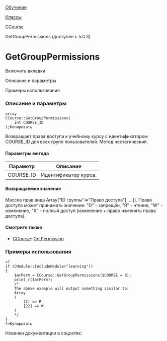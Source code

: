 [Обучение](/api_help/learning/index.php)

[Классы](/api_help/learning/classes/index.php)

[CCourse](/api_help/learning/classes/ccourse/index.php)

GetGroupPermissions (доступен с 5.0.3)

GetGroupPermissions
===================

Включить вкладки

Описание и параметры

Примеры использования

### Описание и параметры

```
array
CCourse::GetGroupPermissions(
	int COURSE_ID
);Копировать
```

Возвращает права доступа к учебному курсу с идентификатором COURSE\_ID для всех групп пользователей. Метод нестатический.

#### Параметры метода

| Параметр | Описание |
| --- | --- |
| COURSE\_ID | Идентификатор курса. |

#### Возвращаемое значение

Массив прав вида Array("ID группы"=>"Право доступа"[, ...]). Право доступа может принимать значение: "D" - запрещён, "R" - чтение, "W" - изменение, "X" - полный доступ (изменение + право изменять права доступа).

#### Смотрите также

* [CCourse](/api_help/learning/classes/ccourse/index.php)::[GetPermission](/api_help/learning/classes/ccourse/getpermission.php)

### Примеры использования

```
<?
if (CModule::IncludeModule("learning"))
{
	$arPerm = CCourse::GetGroupPermissions($COURSE = 8);
	print_r($arPerm);
	/*
	The above example will output something similar to:
	Array
	(
		[2] => R
		[22] => W
	)
	*/
}
?>Копировать
```

Новинки документации в соцсетях: